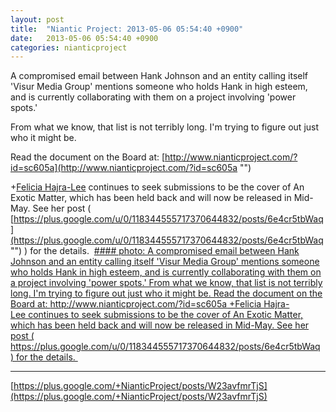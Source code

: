 ```yaml
---
layout: post
title:  "Niantic Project: 2013-05-06 05:54:40 +0900"
date:   2013-05-06 05:54:40 +0900
categories: nianticproject
---
```

A compromised email between Hank Johnson and an entity calling itself 'Visur Media Group' mentions someone who holds Hank in high esteem, and is currently collaborating with them on a project involving 'power spots.' 

From what we know, that list is not terribly long. I'm trying to figure out just who it might be.

Read the document on the Board at: [http://www.nianticproject.com/?id=sc605a](http://www.nianticproject.com/?id=sc605a "")

+[Felicia Hajra-Lee](https://plus.google.com/118344555717370644832 "") continues to seek submissions to be the cover of An Exotic Matter, which has been held back and will now be released in Mid-May. See her post ( [https://plus.google.com/u/0/118344555717370644832/posts/6e4cr5tbWaq](https://plus.google.com/u/0/118344555717370644832/posts/6e4cr5tbWaq "") ) for the details. 
[#### photo: A compromised email between Hank Johnson and an entity calling itself 'Visur Media Group' mentions someone who holds Hank in high esteem, and is currently collaborating with them on a project involving 'power spots.'
From what we know, that list is not terribly long. I'm trying to figure out just who it might be.
Read the document on the Board at: http://www.nianticproject.com/?id=sc605a
+Felicia Hajra-Lee continues to seek submissions to be the cover of An Exotic Matter, which has been held back and will now be released in Mid-May. See her post ( https://plus.google.com/u/0/118344555717370644832/posts/6e4cr5tbWaq ) for the details. ](https://lh6.googleusercontent.com/-J9pw6phdRdw/UYbGpvX5bKI/AAAAAAAAc1c/kU_UB2WdNa4/w1125-h1500/visur.png "")
- - -
[https://plus.google.com/+NianticProject/posts/W23avfmrTjS](https://plus.google.com/+NianticProject/posts/W23avfmrTjS)
